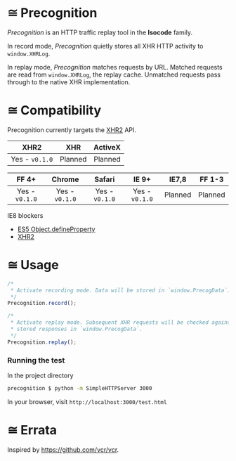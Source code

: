 # ≅ Precognition
*Precognition* is an HTTP traffic replay tool in the **Isocode** family.

In record mode, *Precognition* quietly stores all XHR HTTP activity to `window.XHRLog`.

In replay mode, *Precognition* matches requests by URL. Matched requests are read from `window.XHRLog`, the replay cache. Unmatched requests pass through to the native XHR implementation.



# ≅ Compatibility

Precognition currently targets the [XHR2](http://www.w3.org/TR/XMLHttpRequest2/) API.

XHR2 | XHR | ActiveX
:---: | :---: | :---:
Yes - `v0.1.0` | Planned | Planned

FF 4+ | Chrome | Safari | IE 9+ | IE7,8 | FF 1-3
:---: | :---: | :---: | :---: | :---: | :---:
Yes - `v0.1.0` | Yes - `v0.1.0` | Yes - `v0.1.0` | Yes - `v0.1.0` | Planned | Planned

IE8 blockers
* [ES5 Object.defineProperty](http://kangax.github.io/es5-compat-table/#Object.defineProperty)
* [XHR2](http://caniuse.com/xhr2)




# ≅ Usage

```javascript
/*
 * Activate recording mode. Data will be stored in `window.PrecogData`.
 */
Precognition.record();

/*
 * Activate replay mode. Subsequent XHR requests will be checked against
 * stored responses in `window.PrecogData`.
 */
Precognition.replay();
```

### Running the test

In the project directory
```bash
precognition $ python -m SimpleHTTPServer 3000
```

In your browser, visit `http://localhost:3000/test.html`

# ≅ Errata

Inspired by https://github.com/vcr/vcr.
